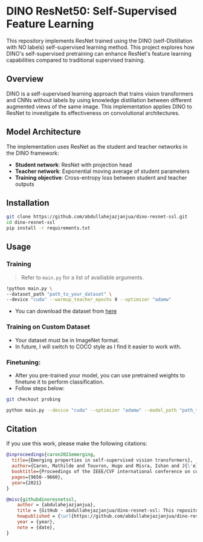 # DINO ResNet50: Self-Supervised Feature Learning

This repository implements ResNet trained using the DINO (self-DIstillation with NO labels) self-supervised learning method. This project explores how DINO's self-supervised pretraining can enhance ResNet's feature learning capabilities compared to traditional supervised training.

## Overview

DINO is a self-supervised learning approach that trains vision transformers and CNNs without labels by using knowledge distillation between different augmented views of the same image. This implementation applies DINO to ResNet to investigate its effectiveness on convolutional architectures.

## Model Architecture

The implementation uses ResNet as the student and teacher networks in the DINO framework:
- **Student network**: ResNet with projection head
- **Teacher network**: Exponential moving average of student parameters
- **Training objective**: Cross-entropy loss between student and teacher outputs

## Installation

```bash
git clone https://github.com/abdullahejazjanjua/dino-resnet-ssl.git
cd dino-resnet-ssl
pip install -r requirements.txt
```

## Usage

### Training
> Refer to `main.py` for a list of availiable arguments.
```bash
!python main.py \
--dataset_path "path_to_your_dataset" \
--device "cuda" --warmup_teacher_epochs 9 --optimizer "adamw" 
```
- You can download the dataset from [here](https://www.kaggle.com/datasets/akash2sharma/tiny-imagenet)

### Training on Custom Dataset
- Your dataset must be in ImageNet format.
- In future, I will switch to COCO style as I find it easier to work with.

### Finetuning:
- After you pre-trained your model, you can use pretrained weights to finetune it to perform classification.
- Follow steps below:
```bash
git checkout probing
```
```bash
python main.py --device "cuda" --optimizer "adamw" --model_path "path_to_last_checkpoint"
```

## Citation

If you use this work, please make the following citations:

```bibtex
@inproceedings{caron2021emerging,
  title={Emerging properties in self-supervised vision transformers},
  author={Caron, Mathilde and Touvron, Hugo and Misra, Ishan and J{\'e}gou, Herv{\'e} and Mairal, Julien and Bojanowski, Piotr and Joulin, Armand},
  booktitle={Proceedings of the IEEE/CVF international conference on computer vision},
  pages={9650--9660},
  year={2021}
}
```
```bibtex
@misc{githubdinoresnetssl,
	author = {abdulahejazjanjua},
	title = {GitHub - abdullahejazjanjua/dino-resnet-ssl: This repository contains pytorch implementation of DINO training ResNet models. --- github.com},
	howpublished = {\url{https://github.com/abdullahejazjanjua/dino-resnet-ssl/tree/develop}},
	year = {year},
	note = {date},
}
```
